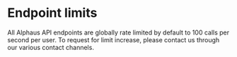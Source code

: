 # Endpoint limits

All Alphaus API endpoints are globally rate limited by default to 100 calls per second per user. To request for limit increase, please contact us through our various contact channels.

